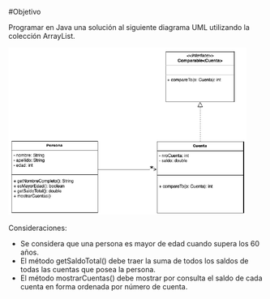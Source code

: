#Objetivo

Programar en Java una solución al siguiente diagrama UML utilizando la colección ArrayList.

![img.png](img.png)

Consideraciones:
- Se considera que una persona es mayor de edad cuando supera los 60 años.
- El método getSaldoTotal() debe traer la suma de todos los saldos de todas las
cuentas que posea la persona.
- El método mostrarCuentas() debe mostrar por consulta el saldo de cada
cuenta en forma ordenada por número de cuenta.